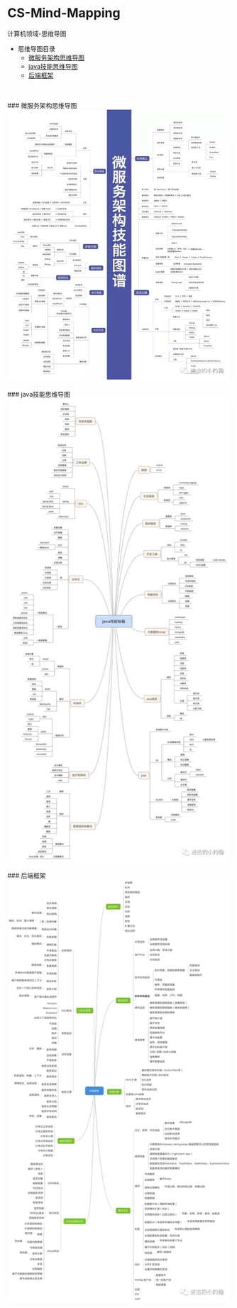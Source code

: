 # CS-Mind-Mapping
计算机领域-思维导图
* 思维导图目录
  * [微服务架构思维导图](#微服务架构思维导图)
  * [java技能思维导图](#java技能思维导图)    
  * [后端框架](#后端框架)
<br/>
<br/>
### 微服务架构思维导图
<div align="center"> <img src="pictures/微信图片_20180915154502.jpg" width="600"/> </div><br>
### java技能思维导图
<div align="center"> <img src="pictures/微信图片_20180915154517.jpg" width="600"/> </div><br>
### 后端框架
<div align="center"> <img src="pictures/微信图片_20180915154525.jpg" width="600"/> </div><br>
